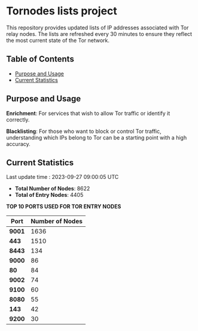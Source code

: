 # Tornodes lists project

This repository provides updated lists of IP addresses associated with Tor relay nodes. The lists are refreshed every 30 minutes to ensure they reflect the most current state of the Tor network.

## Table of Contents

- [Purpose and Usage](#purpose-and-usage)
- [Current Statistics](#current-statistics)


## Purpose and Usage

**Enrichment**: For services that wish to allow Tor traffic or identify it correctly.

**Blacklisting**: For those who want to block or control Tor traffic, understanding which IPs belong to Tor can be a starting point with a high accuracy.

## Current Statistics

Last update time : 2023-09-27 09:00:05 UTC

- **Total Number of Nodes**: 8622
- **Total of Entry Nodes**: 4405

**TOP 10 PORTS USED FOR TOR ENTRY NODES**

| **Port** | **Number of Nodes** |
|------|-----------------|
| **9001**   | 1636  |
| **443**   | 1510  |
| **8443**   | 134  |
| **9000**   | 86  |
| **80**   | 84  |
| **9002**   | 74  |
| **9100**   | 60  |
| **8080**   | 55  |
| **143**   | 42  |
| **9200**   | 30  |

